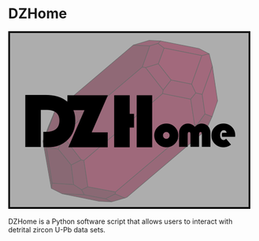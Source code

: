 # DZHome
![DZHome Logo](DZHome%20Logo%20V1.png)

DZHome is a Python software script that allows users to interact with detrital zircon U-Pb data sets.
